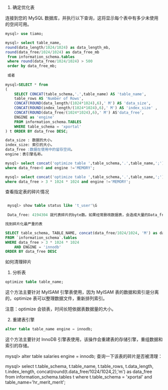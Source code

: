 1. 确定优化表

连接到您的 MySQL 数据库，并执行以下查询，这将显示每个表中有多少未使用的空间可用。
```sql
mysql> use tiamo;

mysql> select table_name,
round(data_length/1024/1024) as data_length_mb, 
round(data_free/1024/1024) as data_free_mb 
 from information_schema.tables 
 where round(data_free/1024/1024) > 500 
 order by data_free_mb;
 
 或者
 
mysql>SELECT * from 
(
    SELECT CONCAT(table_schema,'.',table_name) AS 'table_name', 
    table_rows AS 'Number of Rows', 
    CONCAT(ROUND(data_length/(1024*1024),6),' M') AS 'data_size', 
    CONCAT(ROUND(index_length/(1024*1024),6),' M') AS 'index_size' , 
    CONCAT(ROUND(data_free/(1024*1024),6),' M') AS'data_free',
    ENGINE as 'engine'
    FROM information_schema.TABLES 
    WHERE table_schema = 'xportal'
) t ORDER BY data_free DESC;

data_size : 数据的大小。
index_size: 索引的大小。
data_free :数据在使用中的留存空间。
engine：表引擎名称。

mysql> select concat('optimize table ',table_schema,'.',table_name,';'),data_free,engine from information_schema.tables 
where data_free>0 and engine !='MEMORY';

mysql> select concat('optimize table ',table_schema,'.',table_name,';'),data_free,engine from information_schema.tables 
where data_free > 3 * 1024 * 1024 and engine !='MEMORY';
```

查看指定表的碎片情况
```sql

 mysql> show table status like 't_user'\G
 
 Data_free: 4194304 就代表碎片的byte数。如果经常删改数据表，会造成大量的Data_free 频繁 删除记录 或修改有可变长度字段的表。

找到碎片化最严重的表

SELECT table_schema, TABLE_NAME, concat(data_free/1024/1024, 'M') as data_free
FROM `information_schema`.tables
WHERE data_free > 3 * 1024 * 1024
	AND ENGINE = 'innodb'
ORDER BY data_free DESC
```

如何清理碎片

1. 分析表
```sql
optimize table table_name;
```
这个方法主要针对 MyISAM 引擎表使用，因为 MyISAM 表的数据和索引是分离的，optimize 表可以整理数据文件，重新排列索引。

注意：optimize 会锁表，时间长短依据表数据量的大小。

2. 重建表引擎
```sql
alter table table_name engine = innodb;
```
这个方法主要针对 InnoDB 引擎表使用，该操作会重建表的存储引擎，重组数据和索引的存储。

mysql> alter table salaries engine = innodb;
查询一下该表的碎片是否被清理：

mysql> select 
t.table_schema,
t.table_name,
t.table_rows,
t.data_length,
t.index_length,
concat(round(t.data_free/1024/1024,2),'m') as data_free
from information_schema.tables t
where t.table_schema = 'xportal' and table_name='hr_merit_merit';



